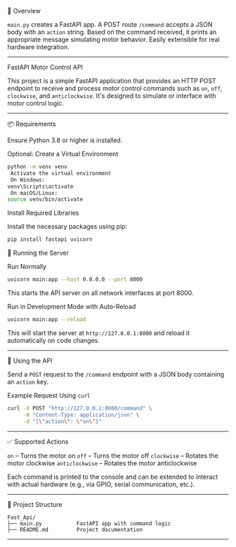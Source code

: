 
 📖 Overview

 `main.py` creates a FastAPI app.
 A POST route `/command` accepts a JSON body with an `action` string.
 Based on the command received, it prints an appropriate message simulating motor behavior.
 Easily extensible for real hardware integration.




---


 FastAPI Motor Control API

This project is a simple FastAPI application that provides an HTTP POST endpoint to receive and process motor control commands such as `on`, `off`, `clockwise`, and `anticlockwise`. It's designed to simulate or interface with motor control logic.

---

 📦 Requirements

Ensure Python 3.8 or higher is installed.

 Optional: Create a Virtual Environment

```bash
python -m venv venv
 Activate the virtual environment
 On Windows:
venv\Scripts\activate
 On macOS/Linux:
source venv/bin/activate
````

 Install Required Libraries

Install the necessary packages using pip:

```bash
pip install fastapi uvicorn
```


 🚀 Running the Server

 Run Normally

```bash
uvicorn main:app --host 0.0.0.0 --port 8000
```

This starts the API server on all network interfaces at port 8000.

 Run in Development Mode with Auto-Reload

```bash
uvicorn main:app --reload
```

This will start the server at `http://127.0.0.1:8000` and reload it automatically on code changes.

---

 📡 Using the API

Send a `POST` request to the `/command` endpoint with a JSON body containing an `action` key.

 Example Request Using `curl`

```bash
curl -X POST "http://127.0.0.1:8000/command" \
     -H "Content-Type: application/json" \
     -d "{\"action\": \"on\"}"
```

---

 ✅ Supported Actions

 `on` – Turns the motor on
 `off` – Turns the motor off
 `clockwise` – Rotates the motor clockwise
 `anticlockwise` – Rotates the motor anticlockwise

Each command is printed to the console and can be extended to interact with actual hardware (e.g., via GPIO, serial communication, etc.).

---

 📁 Project Structure

```
Fast_Api/
├── main.py           FastAPI app with command logic
├── README.md         Project documentation
```

---


